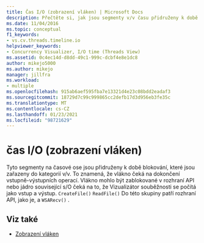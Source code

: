 ```yaml
---
title: Čas I/O (zobrazení vláken) | Microsoft Docs
description: Přečtěte si, jak jsou segmenty v/v času přidruženy k době blokování, které jsou zařazeny do kategorií v/v, což znamená, že vlákno čeká na dokončení vstupně-výstupních operací.
ms.date: 11/04/2016
ms.topic: conceptual
f1_keywords:
- vs.cv.threads.timeline.io
helpviewer_keywords:
- Concurrency Visualizer, I/O time (Threads View)
ms.assetid: 0c4ec14d-d8dd-49c1-999c-dcbf4e8e1dc8
author: mikejo5000
ms.author: mikejo
manager: jillfra
ms.workload:
- multiple
ms.openlocfilehash: 915ab6aef595fba7e13321d4e23c08bdd2eadaf3
ms.sourcegitcommit: 18729d7c99c999865cc2defb17d3d956eb3fe35c
ms.translationtype: MT
ms.contentlocale: cs-CZ
ms.lasthandoff: 01/23/2021
ms.locfileid: "98721629"
---
```

# <a name="io-time-threads-view"></a>čas I/O (zobrazení vláken)
Tyto segmenty na časové ose jsou přidruženy k době blokování, které jsou zařazeny do kategorií v/v. To znamená, že vlákno čeká na dokončení vstupně-výstupních operací. Vlákno mohlo být zablokované v rozhraní API nebo jádro související s/O čeká na to, že Vizualizátor souběžnosti se počítá jako vstup a výstup. `CreateFile()` `ReadFile()` Do této skupiny patří rozhraní API, jako je, a `WSARecv()` .

## <a name="see-also"></a>Viz také
- [Zobrazení vláken](../profiling/threads-view-parallel-performance.md)